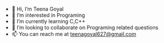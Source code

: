 - 👋 Hi, I’m Teena Goyal
- 👀 I’m interested in Programing
- 🌱 I’m currently learning C,C++
- 💞️ I’m looking to collaborate on Programing related questions
- 📫 You can reach me at teenagoyal627@gmail.com

<!---
teenagoyal627/teenagoyal627 is a ✨ special ✨ repository because its `README.md` (this file) appears on your GitHub profile.
You can click the Preview link to take a look at your changes.
--->
